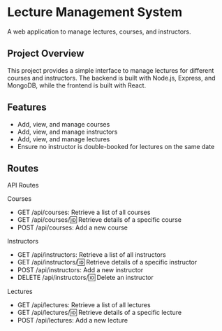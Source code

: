 # Lecture Management System

A web application to manage lectures, courses, and instructors.

## Project Overview

This project provides a simple interface to manage lectures for different courses and instructors. The backend is built with Node.js, Express, and MongoDB, while the frontend is built with React.

## Features

- Add, view, and manage courses
- Add, view, and manage instructors
- Add, view, and manage lectures
- Ensure no instructor is double-booked for lectures on the same date
## Routes

API Routes

Courses
- GET /api/courses: Retrieve a list of all courses
- GET /api/courses/:id: Retrieve details of a specific course
- POST /api/courses: Add a new course

Instructors
- GET /api/instructors: Retrieve a list of all instructors
- GET /api/instructors/:id: Retrieve details of a specific instructor
- POST /api/instructors: Add a new instructor
- DELETE /api/instructors/:id: Delete an instructor

Lectures
- GET /api/lectures: Retrieve a list of all lectures
- GET /api/lectures/:id: Retrieve details of a specific lecture
- POST /api/lectures: Add a new lecture



